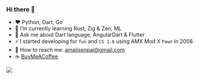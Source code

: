 ### Hi there 👋

- ❤️ Python, Dart, Go
- 🌱 I’m currently learning Rust, Zig & Zen, ML
- 💬 Ask me about Dart language, AngularDart & Flutter
- ⚡ I started developing for `fun` and `CS 1.6` using AMX Mod X `Pawn` in 2008
- 📧 How to reach me: [amajisenpai@gmail.com](mailto:amajisenpai@gmail.com)
- ☕ [BuyMeACoffee](https://www.buymeacoffee.com/ykmnkmi)

![](https://komarev.com/ghpvc/?username=ykmnkmi)
